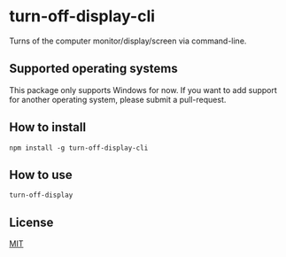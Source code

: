 # turn-off-display-cli

Turns of the computer monitor/display/screen via command-line.

## Supported operating systems

This package only supports Windows for now. If you want to add support for another operating system, please submit a pull-request.

## How to install
```
npm install -g turn-off-display-cli
```

## How to use
```
turn-off-display
```

## License

[MIT](LICENSE.md)
